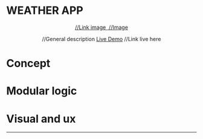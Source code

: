# WEATHER APP

<div align="center">
<a href="">     //Link image
<img src="">    //Image
</a>

//General description
[Live Demo]() //Link live here

</div>

# Concept

# Modular logic

# Visual and ux

---
